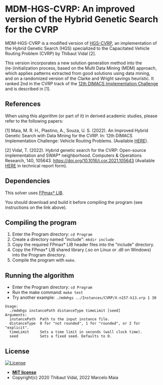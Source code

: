 
# MDM-HGS-CVRP: An improved version of the Hybrid Genetic Search for the CVRP

MDM-HGS-CVRP is a modified version of [HGS-CVRP](https://github.com/vidalt/HGS-CVRP), an implementation of the Hybrid Genetic Search (HGS) specialized to the Capacitated Vehicle Routing Problem (CVRP) by Thibaut Vidal [2].

This version incorporates a new solution generation method into the (re-)initialization process, based on the Multi Data Mining (MDM) approach, which applies patterns extracted from good solutions using data mining, and on a randomized version of the Clarke and Wright savings heuristic. It ranked 2nd in the CVRP track of the [12th DIMACS Implementation Challenge](http://dimacs.rutgers.edu/programs/challenge/vrp/) and is described in [1].

## References

When using this algorithm (or part of it) in derived academic studies, please refer to the following papers:

[1] Maia, M. R. H., Plastino, A., Souza, U. S. (2022). 
An Improved Hybrid Genetic Search with Data Mining for the CVRP. In: 12th DIMACS Implementation Challenge: Vehicle Routing Problems. 
(Available [HERE](http://dimacs.rutgers.edu/events/details?eID=2073)).

[2] Vidal, T. (2022). Hybrid genetic search for the CVRP: Open-source implementation and SWAP* neighborhood. Computers & Operations Research, 140, 105643.
https://doi.org/10.1016/j.cor.2021.105643 (Available [HERE](https://arxiv.org/abs/2012.10384) in technical report form).

## Dependencies

This solver uses [FPmax* LIB](https://github.com/marcelorhmaia/FPmax-LIB).

You should download and build it before compiling the program (see instructions on the link above).

## Compiling the program

1. Enter the Program directory: `cd Program`
2. Create a directory named "include": `mkdir include`
3. Copy the required FPmax* LIB header files into the "include" directory.
4. Copy the FPmax* LIB shared library (.so on Linux or .dll on Windows) into the Program directory.
5. Compile the program with `make`.

## Running the algorithm

* Enter the Program directory: `cd Program`
* Run the make command: `make test`
* Try another example: `./mdmhgs ../Instances/CVRP/X-n157-k13.vrp 1 30`

```
Usage:
  ./mdmhgs instancePath distanceType timeLimit [seed]
Arguments:
  instancePath  Path to the input instance file.
  distanceType  0 for "not rounded", 1 for "rounded", or 2 for "explicit".
  timeLimit     Sets a time limit in seconds (wall clock time).
  seed          Sets a fixed seed. Defaults to 0.
```

## License

[![License](http://img.shields.io/:license-mit-blue.svg?style=flat-square)](http://badges.mit-license.org)

- **[MIT license](http://opensource.org/licenses/mit-license.php)**
- Copyright(c) 2020 Thibaut Vidal, 2022 Marcelo Maia




